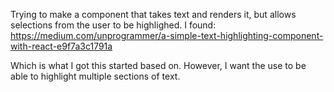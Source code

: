 Trying to make a component that takes text and renders
it, but allows selections from the user to be highlighed.
I found: https://medium.com/unprogrammer/a-simple-text-highlighting-component-with-react-e9f7a3c1791a

Which is what I got this started based on. However, I want
the use to be able to highlight multiple sections of text.

